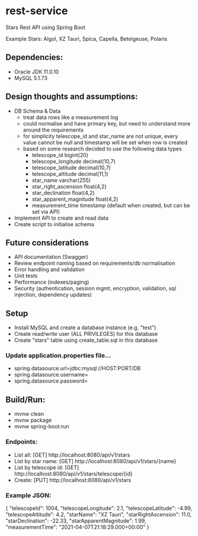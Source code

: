 # rest-service
Stars Rest API using Spring Boot

Example Stars: Algol, XZ Tauri, Spica, Capella, Betelgeuse, Polaris

## Dependencies:
* Oracle JDK 11.0.10
* MySQL 5.1.73

## Design thoughts and assumptions:
- DB Schema & Data
  * treat data rows like a measurement log
  * could normalise and have primary key, but need to understand more around the requirements
  * for simplicity telescope_id and star_name are not unique, every value cannot be null and timestamp will be set when row is created
  * based on some research decided to use the following data types
    * telescope_id bigint(20)
    * telescope_longitude decimal(10,7)
    * telescope_latitude decimal(10,7)
    * telescope_altitude decimal(11,1)
    * star_name varchar(255)
    * star_right_ascension float(4,2)
    * star_declination float(4,2)
    * star_apparent_magnitude float(4,2)
    * measurement_time timestamp (default when created, but can be set via API)
- Implement API to create and read data
- Create script to initialise schema

## Future considerations
  * API documentation (Swagger)
  * Review endpoint naming based on requirements/db normalisation
  * Error handling and validation
  * Unit tests
  * Performance (indexes/paging)
  * Security (authentication, session mgmt, encryption, validation, sql injection, dependency updates)

## Setup
- Install MySQL and create a database instance (e.g. "test")
- Create read/write user (ALL PRIVILEGES) for this database
- Create "stars" table using create_table.sql in this database 

### Update application.properties file...
- spring.datasource.url=jdbc:mysql://HOST:PORT/DB
- spring.datasource.username=
- spring.datasource.password=

## Build/Run:
- mvnw clean
- mvnw package
- mvnw spring-boot:run

### Endpoints:
- List all: [GET] http://localhost:8080/api/v1/stars
- List by star name: [GET] http://localhost:8080/api/v1/stars/{name}
- List by telescope id: [GET] http://localhost:8080/api/v1/stars/telescope/{id}
- Create: [PUT] http://localhost:8080/api/v1/stars

### Example JSON:
{
"telescopeId": 1004,
"telescopeLongitude": 2.1,
"telescopeLatitude": -4.99,
"telescopeAltitude": 4.2,
"starName": "XZ Tauri",
"starRightAscension": 11.0,
"starDeclination": -22.33,
"starApparentMagnitude": 1.99,
"measurementTime": "2021-04-07T21:18:29.000+00:00"
}